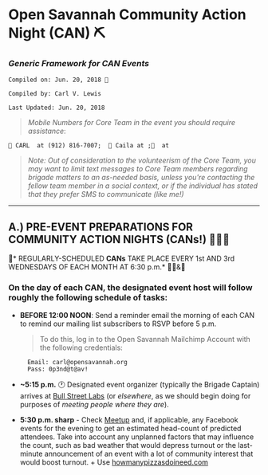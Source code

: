 
# Open Savannah Community Action Night (CAN) ⛏
### *Generic Framework for CAN Events*
	Compiled on: Jun. 20, 2018 📅

	Compiled by: Carl V. Lewis

	Last Updated: Jun. 20, 2018


>*Mobile Numbers for Core Team in the event you should require assistance*: 
		 			
	📲 CARL  at (912) 816-7007;  📲 Caila at ;📲  at 

>*Note: Out of consideration to the volunteerism of the Core Team, you may want to limit text messages to Core Team members regarding brigade matters to an as-needed basis, unless you're contacting the fellow team member in a social context, or if the individual has stated that they prefer SMS to communicate (like me!)*


---

## A.) PRE-EVENT PREPARATIONS FOR COMMUNITY ACTION NIGHTS (CANs!)  👩🏽‍🚒
 📅* REGULARLY-SCHEDULED **CANs** TAKE PLACE EVERY 1st AND 3rd WEDNESDAYS OF EACH MONTH AT 6:30 p.m.* 📅🥇&🥉

### On the day of each CAN, the designated event host will follow roughly the following schedule of tasks:

+ **BEFORE 12:00 NOON**: Send a reminder email the morning of each CAN to remind our mailing list subscribers to RSVP before 5 p.m. 
	>	To do this, log in to the Open Savannah Mailchimp Account with the following credentials:

		Email: carl@opensavannah.org
		Pass: 0p3nd@t@av!	

+ **~5:15 p.m.** 🕐  Designated event organizer (typically the Brigade Captain) arrives at [Bull Street Labs](http://bullstreetlabs.com) (or *elsewhere*, as we should begin doing for purposes of *meeting people where they are*). 
+ **5:30 p.m. sharp** - Check [Meetup](http://meetup.com/opensavannah) and, if applicable, any Facebook events for the evening to get an estimated head-count of predicted attendees. Take into account any unplanned factors that may influence the count, such as bad weather that would depress turnout or the last-minute announcement of an event with a lot of community interest that would boost turnout.
		+ Use  [howmanypizzasdoineed.com](http://howmanypizzasdoineed.com) 

